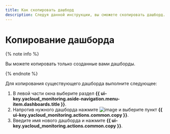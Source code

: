 ```yaml
---
title: Как скопировать дашборд
description: Следуя данной инструкции, вы сможете скопировать дашборд.
---
```


# Копирование дашборда

{% note info %}

Вы можете копировать только созданные вами дашборды.

{% endnote %}

Для копирования существующего дашборда выполните следующее:

1. В левой части окна выберите раздел **{{ ui-key.yacloud_monitoring.aside-navigation.menu-item.dashboards.title }}**.
1. Напротив нужного дашборда нажмите ![image](../../../_assets/console-icons/ellipsis.svg) и выберите пункт **{{ ui-key.yacloud_monitoring.actions.common.copy }}**.
1. Введите имя нового дашборда и нажмите **{{ ui-key.yacloud_monitoring.actions.common.copy }}**.

